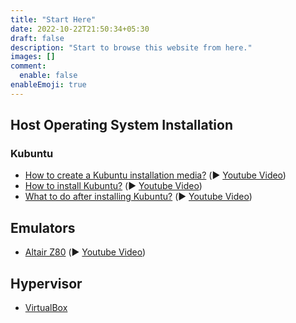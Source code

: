 ```yaml
---
title: "Start Here"
date: 2022-10-22T21:50:34+05:30
draft: false
description: "Start to browse this website from here."
images: []
comment:
  enable: false
enableEmoji: true
---
```


## Host Operating System Installation

### Kubuntu

- [How to create a Kubuntu installation media?](/create-kubuntu-installation-media/) (:arrow_forward: [Youtube Video](https://youtu.be/YgtnF2ZQBk0))
- [How to install Kubuntu?](/install-kubuntu/) (:arrow_forward: [Youtube Video](https://youtu.be/hM27bdsNYeQ))
- [What to do after installing Kubuntu?](/kubuntu-post-installation/) (:arrow_forward: [Youtube Video](https://youtu.be/GxXiRfft-6w))

## Emulators

- [Altair Z80](/altairz80/) (:arrow_forward: [Youtube Video](https://youtu.be/U0qO_eUB2wQ))

## Hypervisor

- [VirtualBox](/virtualbox/)
